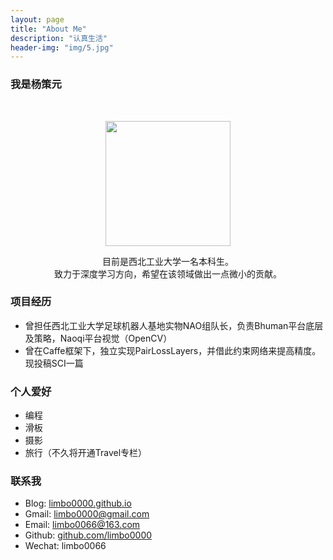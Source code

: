 ```yaml
---
layout: page
title: "About Me"
description: "认真生活"
header-img: "img/5.jpg"
---
```

### 我是杨策元


<center>
    <p><img src="https://github.com/limbo0000/limbo/blob/master/img/ycy.jpg?raw=true" align="center" width="200" height="200"></p>
</center>

<center>
目前是西北工业大学一名本科生。
<br/>致力于深度学习方向，希望在该领域做出一点微小的贡献。

</center>

### 项目经历
- 曾担任西北工业大学足球机器人基地实物NAO组队长，负责Bhuman平台底层及策略，Naoqi平台视觉（OpenCV）
- 曾在Caffe框架下，独立实现PairLossLayers，并借此约束网络来提高精度。现投稿SCI一篇

### 个人爱好
- 编程
- 滑板
- 摄影
- 旅行（不久将开通Travel专栏）

### 联系我
 
- Blog: [limbo0000.github.io](http://limbo0000.github.io/limbo/)    
- Gmail: [limbo0000@gmail.com](mailto:limbo0000@gmail.com )  
- Email: [limbo0066@163.com](mailto:limbo0066@163.com)
- Github: [github.com/limbo0000](https://github.com/limbo0000/)
- Wechat: limbo0066








